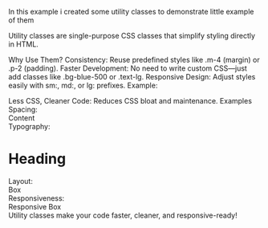 In this example i created some utility classes to demonstrate little example of them

Utility classes are single-purpose CSS classes that simplify styling directly in HTML.

Why Use Them?
Consistency: Reuse predefined styles like .m-4 (margin) or .p-2 (padding).
Faster Development: No need to write custom CSS—just add classes like .bg-blue-500 or .text-lg.
Responsive Design: Adjust styles easily with sm:, md:, or lg: prefixes.
Example: <div class="p-4 sm:p-6 lg:p-8"></div>
Less CSS, Cleaner Code: Reduces CSS bloat and maintenance.
Examples
Spacing: <div class="p-4 m-2">Content</div>
Typography: <h1 class="text-2xl font-bold">Heading</h1>
Layout: <div class="flex justify-center">Box</div>
Responsiveness: <div class="w-full md:w-1/2">Responsive Box</div>
Utility classes make your code faster, cleaner, and responsive-ready! 